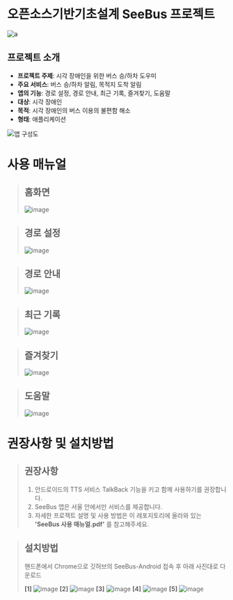 # 오픈소스기반기초설계 SeeBus 프로젝트
![a](https://user-images.githubusercontent.com/76698276/144878007-9579082e-7558-46d4-9d29-201988e56f23.JPG)
## 프로젝트 소개
* **프로젝트 주제**: 시각 장애인을 위한 버스 승/하차 도우미
* **주요 서비스**: 버스 승/하차 알림, 목적지 도착 알림
* **앱의 기능**: 경로 설정, 경로 안내, 최근 기록, 즐겨찾기, 도움말
* **대상**: 시각 장애인
* **목적**: 시각 장애인의 버스 이용의 불편함 해소
* **형태**: 애플리케이션

![앱 구성도](https://user-images.githubusercontent.com/76698276/144884050-b431eee4-794e-47c0-8615-243d15f381b7.JPG)



# 사용 매뉴얼

> ## 홈화면
> ![image](https://user-images.githubusercontent.com/76698276/144880038-8d651cb2-aead-49cd-8377-2af1333ba8e1.png)


> ## 경로 설정
> ![image](https://user-images.githubusercontent.com/76698276/144880725-be04a904-a066-469a-8f3b-9cf466f5a388.png)


> ## 경로 안내
> ![image](https://user-images.githubusercontent.com/76698276/144881277-8e3bf461-b629-4b00-9804-1ed6059bb286.png)


> ## 최근 기록
> ![image](https://user-images.githubusercontent.com/76698276/144881660-742d782a-69ad-40f4-800a-8e772c6eb13e.png)


> ## 즐겨찾기
> ![image](https://user-images.githubusercontent.com/76698276/144882004-a7daf3d0-9b10-4434-8298-a1b5afe71916.png)


> ## 도움말
> ![image](https://user-images.githubusercontent.com/76698276/144883128-6ee636ea-ded1-4377-aa46-4f3bfe2dac8a.png)



# 권장사항 및 설치방법

> ## 권장사항
> 1. 안드로이드의 TTS 서비스 TalkBack 기능을 키고 함께 사용하기를 권장합니다.
> 2. SeeBus 앱은 서울 안에서만 서비스를 제공합니다.
> 3. 자세한 프로젝트 설명 및 사용 방법은 이 레포지토리에 올라와 있는 **'SeeBus 사용 매뉴얼.pdf'** 를 참고해주세요.


> ## 설치방법
> 핸드폰에서 Chrome으로 깃허브의 SeeBus-Android 접속 후 아래 사진대로 다운로드
> 
> **[1]**
> ![image](https://user-images.githubusercontent.com/76698276/144896313-4759c338-729e-47b8-81b3-a98ae43ebfc6.png)
> **[2]**
> ![image](https://user-images.githubusercontent.com/76698276/144896348-91c308cb-7bd4-4fc7-a1e6-e0ca56df937a.png)
> **[3]**
> ![image](https://user-images.githubusercontent.com/76698276/144896374-48184ac2-413b-439a-85ba-51790d4bd24d.png)
> **[4]**
> ![image](https://user-images.githubusercontent.com/76698276/144896403-0642893f-34e4-4670-a2cf-0587283ced57.png)
> **[5]**
> ![image](https://user-images.githubusercontent.com/76698276/144896431-ed0aecb4-bcc9-4f74-8a91-40b4b6735655.png)




